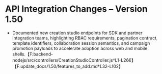# API Integration Changes – Version 1.50

- Documented new creation studio endpoints for SDK and partner integration teams, highlighting RBAC requirements, pagination contract, template identifiers, collaboration session semantics, and campaign promotion payloads to accelerate adoption across web and mobile shells.【F:backend-nodejs/src/controllers/CreationStudioController.js†L1-L266】【F:update_docs/1.50/features_to_add.md†L32-L102】

